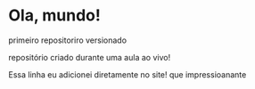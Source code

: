 # Ola, mundo!
 primeiro repositoriro versionado
 
 repositório criado durante uma aula ao vivo!

Essa linha eu adicionei diretamente no site! que impressioanante
